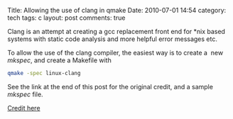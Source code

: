 Title: Allowing the use of clang in qmake
Date: 2010-07-01 14:54
category: tech
tags: c
layout: post
comments: true



Clang is an attempt at creating a gcc replacement front end for \*nix
based systems with static code analysis and more helpful error messages
etc.

To allow the use of the clang compiler, the easiest way is to create a 
new *mkspec*, and create a Makefile with


``` bash
qmake -spec linux-clang
```


See the link at the end of this post for the original credit, and a
sample *mkspec* file.

[Credit here](http://www.freehackers.org/thomas/2010/01/10/playing-with-clang-and-qt/)
